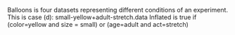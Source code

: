 Balloons is four datasets representing different conditions of an experiment. This is case (d): small-yellow+adult-stretch.data Inflated is true if (color=yellow and size = small) or (age=adult and act=stretch)
